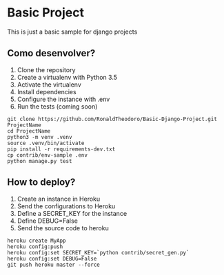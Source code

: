 # Basic Project

This is just a basic sample for django projects

## Como desenvolver?

1) Clone the repository
2) Create a virtualenv with Python 3.5
3) Activate the virtualenv
4) Install dependencies
5) Configure the instance with .env
6) Run the tests (coming soon)

```console
git clone https://github.com/RonaldTheodoro/Basic-Django-Project.git ProjectName
cd ProjectName
python3 -m venv .venv
source .venv/bin/activate
pip install -r requirements-dev.txt
cp contrib/env-sample .env
python manage.py test
```

## How to deploy?

1) Create an instance in Heroku
2) Send the configurations to Heroku
3) Define a SECRET_KEY for the instance
4) Define DEBUG=False
6) Send the source code to heroku

```console
heroku create MyApp
heroku config:push
heroku config:set SECRET_KEY=`python contrib/secret_gen.py`
heroku config:set DEBUG=False
git push heroku master --force
```
